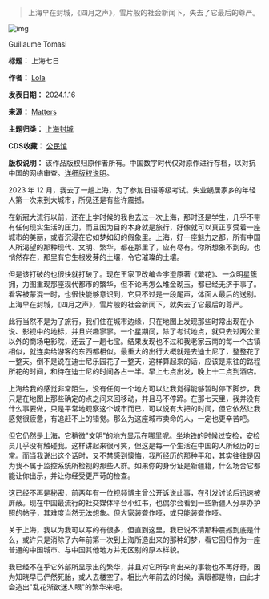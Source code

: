 
> 
> 上海早在封城，《四月之声》，雪片般的社会新闻下，失去了它最后的尊严。
> 
> 
> 


![img](https://chinadigitaltimes.net/chinese/files/2024/02/post-704971-65c85e1e2c889.png)  

Guillaume Tomasi


**标题：** 上海七日  

**作者：** [Lola](https://chinadigitaltimes.net/space/Matters)  

**发表日期：** 2024.1.16  

**来源：** [Matters](https://matters.town/@Terminus/504242-%E4%B8%8A%E6%B5%B7%E4%B8%83%E6%97%A5-bafybeihdjrr7x6y7lktbm2f3oypaod4wwumog4xaaux4sk6h5mtmcsz62y)  

**主题归类：** [上海封城](https://chinadigitaltimes.net/space/上海封城)  

**CDS收藏：** [公民馆](https://chinadigitaltimes.net/space/%E5%85%AC%E6%B0%91%E9%A6%86)  

**版权说明：** 该作品版权归原作者所有。中国数字时代仅对原作进行存档，以对抗中国的网络审查。[详细版权说明](https://chinadigitaltimes.net/chinese/copyright)。


2023 年 12 月，我去了一趟上海，为了参加日语等级考试。失业蜗居家乡的年轻人第一次来到大城市，所见还是有些许震撼。


在新冠大流行以前，还在上学时候的我也去过一次上海，那时还是学生，几乎不带有任何现实生活的压力，而且因为目的本身就是旅行，好像就可以真正享受着一座城市的美丽，或者沉浸在它如梦如幻的假象里。上海，好一座魅力之都，所有中国人所渴望的那种现代、文明、繁华，都在那里了，应有尽有。你所想象不到的，也悄然存在，那里有它生根发芽的土壤，令它璀璨的土壤。


但是该打破的也很快就打破了。现在王家卫改编金宇澄原著《繁花》、一众明星簇拥，力图重现那座现代都市的繁华，但不论再怎么堆金砌玉，都已经无济于事了。看客被蒙混一时，也很快能够意识到，它只不过是一段尾声，体面人最后的送别。上海早在封城，《四月之声》，雪片般的社会新闻下，就失去了它最后的尊严。


此行当然不是为了旅行，我们住在城市边缘，只在地图上发现那些时常出现在小说、影视中的地标，并且兴趣寥寥。一个星期间，除了考试地点，就只去过两公里以外的商场电影院，还去了一趟七宝。结果发现也不过和我老家云南的每一个古镇相似，就连卖给游客的东西都相似。最重大的出行大概就是去迪士尼了，整整花了一整天。倒不是说在迪士尼乐园花了一整天，这样算起来的话，应该是来往的路程所花的时间，和待在迪士尼的时间各占一半。早上七点出发，晚上十二点到酒店。


上海给我的感觉非常陌生，没有任何一个地方可以让我觉得能够暂时停下脚步，我只是在地图上那些确定的点之间来回移动，并且马不停蹄。在那七天里，我并没有什么事要做，只是平常地观察这个城市而已，可以说有大把的时间，但它依然让我感觉很疲惫，有追赶不上的错觉。那么为这座城市卖命的人，一定也更辛苦吧。


但它仍然是上海，它稍微"文明"的地方显示在哪里呢。坐地铁的时候过安检，安检员几乎没有触碰我。这样讲起来很可笑，但这是每一个生活在中国的人所经历的日常。而当我说出这个话时，又不禁感到懊悔，我所经历的那种平和，其实往往是因为我不属于监控系统所检视的那些人群。如果你的身份证是新疆籍，什么场合它都能让你出示，并让你经受更严苛的检查。


这已经不再是秘密，前两年有一位视频博主曾公开诉说此事，在引发讨论后迅速被屏蔽。现在中国最流行的社交媒体平台小红书，也偶尔会看到一些新疆人分享办护照的帖子，其难度当然无法想象。但大家装聋作哑，或只能装聋作哑。


关于上海，我以为我可以写的有很多，但直到这里，我已说不清那种震撼到底是什么，或许只是消除了六年前第一次到上海所造出来的那种幻梦，看它回归作为一座普通的中国城市、与中国其他地方并无区别的原本样貌。


我已经不在乎它外部所显示出的繁华，并且对它所孕育出来的事物也不再好奇，因为知晓早已俨然死胎，或人去楼空了。相比六年前去的时候，满眼都是物，由此才会造出"乱花渐欲迷人眼"的繁华来吧。




